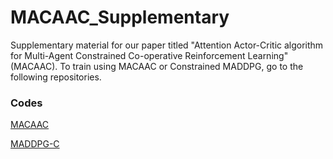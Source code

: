 # **MACAAC_Supplementary**

Supplementary material for our paper titled "Attention Actor-Critic algorithm for Multi-Agent Constrained Co-operative Reinforcement Learning" (MACAAC). To train using MACAAC or Constrained MADDPG, go to the following repositories.

### Codes 
[MACAAC](https://github.com/parnika31/MACAAC)

[MADDPG-C](https://github.com/parnika31/MADDPG-C)
